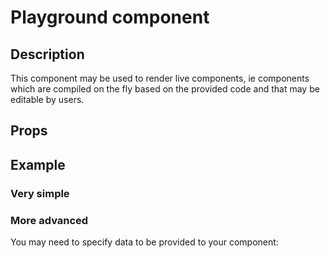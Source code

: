 <script setup>
import { Props, Description, Playground } from '@divriots/dockit-vue';

const advancedPlaygroundCode = `<Playground 
    code="<Props :of='Description'></Props>"
    :data-scope="{ Description }"
    :components="{ Props }">
</Playground>`;
</script>

# Playground component

## Description

This component may be used to render live components, ie components which are compiled on the fly based on the provided code and that may be editable by users.

## Props

<Props :of="Playground"/>

## Example

### Very simple

<Playground 
  code="<Playground code='<button>Heya</button>'></Playground>"
  :components="{ Playground }">
</Playground>

### More advanced

You may need to specify data to be provided to your component:

<Playground 
  :code="advancedPlaygroundCode"
  :data-scope="{ Props, Description }"
  :components="{ Playground }">
</Playground>
